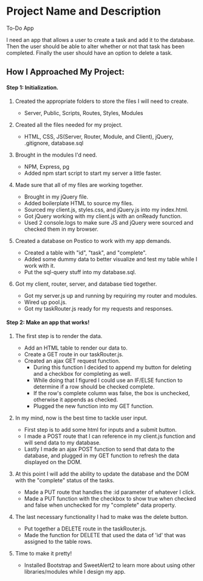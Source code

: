 # Project Name and Description

To-Do App

I need an app that allows a user to create a task and add it to the database. Then the user should be able to alter whether or not that task has been completed.  Finally the user should have an option to delete a task.

## How I Approached My Project:

#### Step 1: Initialization.

1. Created the appropriate folders to store the files I will need to create.
    - Server, Public, Scripts, Routes, Styles, Modules

2. Created all the files needed for my project.
    - HTML, CSS, JS(Server, Router, Module, and Client), jQuery, .gitignore, database.sql

3. Brought in the modules I'd need.
    - NPM, Express, pg
    - Added npm start script to start my server a little faster.

4. Made sure that all of my files are working together.
    - Brought in my jQuery file.
    - Added boilerplate HTML to source my files.
    - Sourced my client.js, styles.css, and jQuery.js into my index.html.
    - Got jQuery working with my client.js with an onReady function.
    - Used 2 console.logs to make sure JS and jQuery were sourced and checked them in my browser.

5. Created a database on Postico to work with my app demands.
    - Created a table with "id", "task", and "complete".
    - Added some dummy data to better visualize and test my table while I work with it.
    - Put the sql-query stuff into my database.sql.

6. Got my client, router, server, and database tied together.
    - Got my server.js up and running by requiring my router and modules.
    - Wired up pool.js.
    - Got my taskRouter.js ready for my requests and responses.


#### Step 2: Make an app that works!

1. The first step is to render the data.
    - Add an HTML table to render our data to.
    - Create a GET route in our taskRouter.js.
    - Created an ajax GET request function.
        * During this function I decided to append my button for deleting and a checkbox for completing as well.
        * While doing that I figured I could use an IF/ELSE function to determine if a row should be checked complete.
        * If the row's complete column was false, the box is unchecked, otherwise it appends as checked.
        * Plugged the new function into my GET function.

2. In my mind, now is the best time to tackle user input.
    - First step is to add some html for inputs and a submit button.
    - I made a POST route that I can reference in my client.js function and will send data to my database.
    - Lastly I made an ajax POST function to send that data to the database, and plugged in my GET function to refresh the data displayed on the DOM.

3. At this point I will add the ability to update the database and the DOM with the "complete" status of the tasks.
    - Made a PUT route that handles the :id parameter of whatever I click.
    - Made a PUT function with the checkbox to show true when checked and false when unchecked for my "complete" data property.

4. The last necessary functionality I had to make was the delete button.
    - Put together a DELETE route in the taskRouter.js.
    - Made the function for DELETE that used the data of 'id' that was assigned to the table rows.

5. Time to make it pretty!
    - Installed Bootstrap and SweetAlert2 to learn more about using other libraries/modules while I design my app.
        